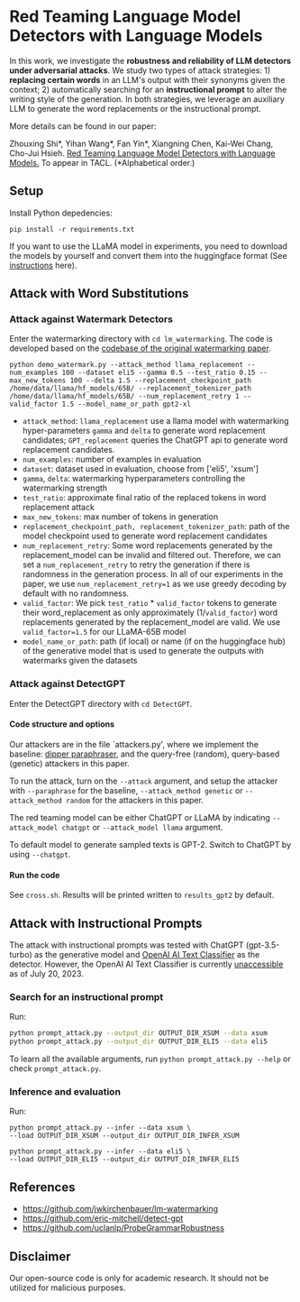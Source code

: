 # Red Teaming Language Model Detectors with Language Models

In this work, we investigate the **robustness and reliability of LLM detectors under adversarial attacks**. We study two types of attack strategies: 1) **replacing certain words** in an LLM's output with their synonyms given the context; 2) automatically searching for an **instructional prompt** to alter the writing style of the generation. In both strategies, we leverage an auxiliary LLM to generate the word replacements or the instructional prompt.

More details can be found in our paper:

Zhouxing Shi*, Yihan Wang*, Fan Yin*, Xiangning Chen, Kai-Wei Chang, Cho-Jui Hsieh.
[Red Teaming Language Model Detectors with Language Models.](https://arxiv.org/abs/2305.19713) To appear in TACL. (*Alphabetical order.)

## Setup

Install Python depedencies:
```
pip install -r requirements.txt
```

If you want to use the LLaMA model in experiments, you need to download the models by yourself and convert them into the huggingface format (See [instructions](https://huggingface.co/docs/transformers/main/model_doc/llama) here).

## Attack with Word Substitutions

### Attack against Watermark Detectors

Enter the watermarking directory with `cd lm_watermarking`.
The code is developed based on the [codebase of the original watermarking paper](https://github.com/arpytanshu/llm-watermark).

```
python demo_watermark.py --attack_method llama_replacement --num_examples 100 --dataset eli5 --gamma 0.5 --test_ratio 0.15 --max_new_tokens 100 --delta 1.5 --replacement_checkpoint_path /home/data/llama/hf_models/65B/ --replacement_tokenizer_path /home/data/llama/hf_models/65B/ --num_replacement_retry 1 --valid_factor 1.5 --model_name_or_path gpt2-xl
```
- `attack_method`: `llama_replacement` use a llama model with watermarking hyper-parameters `gamma` and `delta` to generate word replacement candidates; `GPT_replacement` queries the ChatGPT api to generate word replacement candidates.
- `num_examples`: number of examples in evaluation
- `dataset`: dataset used in evaluation, choose from ['eli5', 'xsum']
- `gamma`, `delta`: watermarking hyperparameters controlling the watermarking strength
- `test_ratio`: approximate final ratio of the replaced tokens in word replacement attack
- `max_new_tokens`: max number of tokens in generation
- `replacement_checkpoint_path, replacement_tokenizer_path`: path of the model checkpoint used to generate word replacement candidates
- `num_replacement_retry`: Some word replacements generated by the replacement_model can be invalid and filtered out. Therefore, we can set a `num_replacement_retry` to retry the generation if there is randomness in the generation process. In all of our experiments in the paper, we use `num_replacement_retry=1` as we use greedy decoding by default with no randomness.
- `valid_factor`: We pick `test_ratio` * `valid_factor` tokens to generate their word_replacement as only approximately (1/`valid_factor`) word replacements generated by the replacement_model are valid. We use `valid_factor=1.5` for our LLaMA-65B model
- `model_name_or_path`: path (if local) or name (if on the huggingface hub) of the generative model that is used to generate the outputs with watermarks given the datasets

### Attack against DetectGPT

Enter the DetectGPT directory with `cd DetectGPT`.

#### Code structure and options

Our attackers are in the file `attackers.py', where we implement the baseline: [dipper paraphraser](https://arxiv.org/abs/2303.13408), and the query-free (random), query-based (genetic) attackers in this paper.

To run the attack, turn on the `--attack` argument, and setup the attacker with `--paraphrase` for the baseline, `--attack_method genetic` or `--attack_method random` for the attackers in this paper.

The red teaming model can be either ChatGPT or LLaMA by indicating
`--attack_model chatgpt` or `--attack_model llama` argument.

To default model to generate sampled texts is GPT-2. Switch to ChatGPT by using `--chatgpt`.

#### Run the code

See `cross.sh`. Results will be printed written to `results_gpt2` by default.

## Attack with Instructional Prompts

The attack with instructional prompts was tested with
ChatGPT (gpt-3.5-turbo) as the generative model
and [OpenAI AI Text Classifier](https://openai.com/blog/new-ai-classifier-for-indicating-ai-written-text)
as the detector.
However, the OpenAI AI Text Classifier is currently
[unaccessible](https://openai.com/blog/new-ai-classifier-for-indicating-ai-written-text/#:~:text=the%20AI%20classifier%20is%20no%20longer%20available)
as of July 20, 2023.

### Search for an instructional prompt

Run:
```bash
python prompt_attack.py --output_dir OUTPUT_DIR_XSUM --data xsum
python prompt_attack.py --output_dir OUTPUT_DIR_ELI5 --data eli5
```

To learn all the available arguments, run `python prompt_attack.py --help`
or check `prompt_attack.py`.

### Inference and evaluation

Run:
```
python prompt_attack.py --infer --data xsum \
--load OUTPUT_DIR_XSUM --output_dir OUTPUT_DIR_INFER_XSUM

python prompt_attack.py --infer --data eli5 \
--load OUTPUT_DIR_ELI5 --output_dir OUTPUT_DIR_INFER_ELI5
```

## References

* https://github.com/jwkirchenbauer/lm-watermarking
* https://github.com/eric-mitchell/detect-gpt
* https://github.com/uclanlp/ProbeGrammarRobustness


## Disclaimer

Our open-source code is only for academic research. It should not be utilized
for malicious purposes.
